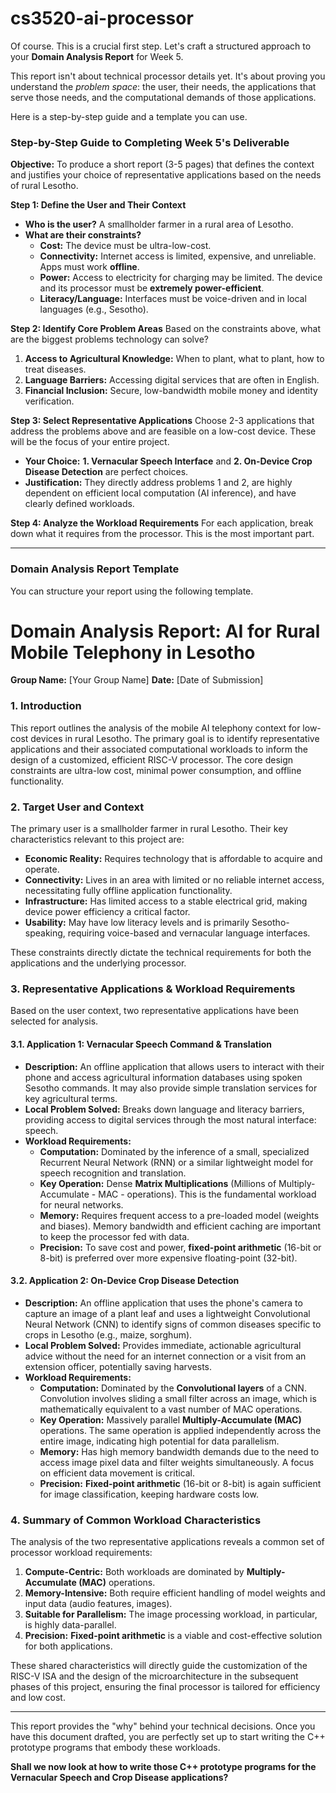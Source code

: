 # cs3520-ai-processor
Of course. This is a crucial first step. Let's craft a structured approach to your **Domain Analysis Report** for Week 5.

This report isn't about technical processor details yet. It's about proving you understand the *problem space*: the user, their needs, the applications that serve those needs, and the computational demands of those applications.

Here is a step-by-step guide and a template you can use.

### **Step-by-Step Guide to Completing Week 5's Deliverable**

**Objective:** To produce a short report (3-5 pages) that defines the context and justifies your choice of representative applications based on the needs of rural Lesotho.

**Step 1: Define the User and Their Context**
*   **Who is the user?** A smallholder farmer in a rural area of Lesotho.
*   **What are their constraints?**
    *   **Cost:** The device must be ultra-low-cost.
    *   **Connectivity:** Internet access is limited, expensive, and unreliable. Apps must work **offline**.
    *   **Power:** Access to electricity for charging may be limited. The device and its processor must be **extremely power-efficient**.
    *   **Literacy/Language:** Interfaces must be voice-driven and in local languages (e.g., Sesotho).

**Step 2: Identify Core Problem Areas**
Based on the constraints above, what are the biggest problems technology can solve?
1.  **Access to Agricultural Knowledge:** When to plant, what to plant, how to treat diseases.
2.  **Language Barriers:** Accessing digital services that are often in English.
3.  **Financial Inclusion:** Secure, low-bandwidth mobile money and identity verification.

**Step 3: Select Representative Applications**
Choose 2-3 applications that address the problems above and are feasible on a low-cost device. These will be the focus of your entire project.
*   **Your Choice:** **1. Vernacular Speech Interface** and **2. On-Device Crop Disease Detection** are perfect choices.
*   **Justification:** They directly address problems 1 and 2, are highly dependent on efficient local computation (AI inference), and have clearly defined workloads.

**Step 4: Analyze the Workload Requirements**
For each application, break down what it requires from the processor. This is the most important part.

---

### **Domain Analysis Report Template**

You can structure your report using the following template.

# **Domain Analysis Report: AI for Rural Mobile Telephony in Lesotho**

**Group Name:** [Your Group Name]
**Date:** [Date of Submission]

### **1. Introduction**

This report outlines the analysis of the mobile AI telephony context for low-cost devices in rural Lesotho. The primary goal is to identify representative applications and their associated computational workloads to inform the design of a customized, efficient RISC-V processor. The core design constraints are ultra-low cost, minimal power consumption, and offline functionality.

### **2. Target User and Context**

The primary user is a smallholder farmer in rural Lesotho. Their key characteristics relevant to this project are:
*   **Economic Reality:** Requires technology that is affordable to acquire and operate.
*   **Connectivity:** Lives in an area with limited or no reliable internet access, necessitating fully offline application functionality.
*   **Infrastructure:** Has limited access to a stable electrical grid, making device power efficiency a critical factor.
*   **Usability:** May have low literacy levels and is primarily Sesotho-speaking, requiring voice-based and vernacular language interfaces.

These constraints directly dictate the technical requirements for both the applications and the underlying processor.

### **3. Representative Applications & Workload Requirements**

Based on the user context, two representative applications have been selected for analysis.

#### **3.1. Application 1: Vernacular Speech Command & Translation**

*   **Description:** An offline application that allows users to interact with their phone and access agricultural information databases using spoken Sesotho commands. It may also provide simple translation services for key agricultural terms.
*   **Local Problem Solved:** Breaks down language and literacy barriers, providing access to digital services through the most natural interface: speech.
*   **Workload Requirements:**
    *   **Computation:** Dominated by the inference of a small, specialized Recurrent Neural Network (RNN) or a similar lightweight model for speech recognition and translation.
    *   **Key Operation:** Dense **Matrix Multiplications** (Millions of Multiply-Accumulate - MAC - operations). This is the fundamental workload for neural networks.
    *   **Memory:** Requires frequent access to a pre-loaded model (weights and biases). Memory bandwidth and efficient caching are important to keep the processor fed with data.
    *   **Precision:** To save cost and power, **fixed-point arithmetic** (16-bit or 8-bit) is preferred over more expensive floating-point (32-bit).

#### **3.2. Application 2: On-Device Crop Disease Detection**

*   **Description:** An offline application that uses the phone's camera to capture an image of a plant leaf and uses a lightweight Convolutional Neural Network (CNN) to identify signs of common diseases specific to crops in Lesotho (e.g., maize, sorghum).
*   **Local Problem Solved:** Provides immediate, actionable agricultural advice without the need for an internet connection or a visit from an extension officer, potentially saving harvests.
*   **Workload Requirements:**
    *   **Computation:** Dominated by the **Convolutional layers** of a CNN. Convolution involves sliding a small filter across an image, which is mathematically equivalent to a vast number of MAC operations.
    *   **Key Operation:** Massively parallel **Multiply-Accumulate (MAC)** operations. The same operation is applied independently across the entire image, indicating high potential for data parallelism.
    *   **Memory:** Has high memory bandwidth demands due to the need to access image pixel data and filter weights simultaneously. A focus on efficient data movement is critical.
    *   **Precision:** **Fixed-point arithmetic** (16-bit or 8-bit) is again sufficient for image classification, keeping hardware costs low.

### **4. Summary of Common Workload Characteristics**

The analysis of the two representative applications reveals a common set of processor workload requirements:

1.  **Compute-Centric:** Both workloads are dominated by **Multiply-Accumulate (MAC)** operations.
2.  **Memory-Intensive:** Both require efficient handling of model weights and input data (audio features, images).
3.  **Suitable for Parallelism:** The image processing workload, in particular, is highly data-parallel.
4.  **Precision:** **Fixed-point arithmetic** is a viable and cost-effective solution for both applications.

These shared characteristics will directly guide the customization of the RISC-V ISA and the design of the microarchitecture in the subsequent phases of this project, ensuring the final processor is tailored for efficiency and low cost.

---
This report provides the "why" behind your technical decisions. Once you have this document drafted, you are perfectly set up to start writing the C++ prototype programs that embody these workloads.

**Shall we now look at how to write those C++ prototype programs for the Vernacular Speech and Crop Disease applications?**